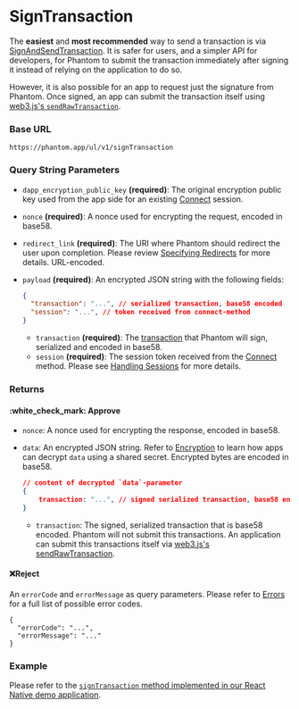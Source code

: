 # SignTransaction

The **easiest** and **most recommended** way to send a transaction is via [SignAndSendTransaction](signandsendtransaction.md). It is safer for users, and a simpler API for developers, for Phantom to submit the transaction immediately after signing it instead of relying on the application to do so.

However, it is also possible for an app to request just the signature from Phantom. Once signed, an app can submit the transaction itself using [web3.js's `sendRawTransaction`](https://solana-labs.github.io/solana-web3.js/classes/Connection.html#sendRawTransaction).&#x20;

### Base URL

```
https://phantom.app/ul/v1/signTransaction
```

### Query String Parameters

* `dapp_encryption_public_key` **(required)**: The original encryption public key used from the app side for an existing [Connect](connect.md) session.
* `nonce` **(required)**: A nonce used for encrypting the request, encoded in base58.
* `redirect_link` **(required)**: The URI where Phantom should redirect the user upon completion. Please review [Specifying Redirects](../specifying-redirects.md) for more details. URL-encoded.
*   `payload` **(required)**: An encrypted JSON string with the following fields:

    ```json
    {
      "transaction": "...", // serialized transaction, base58 encoded
      "session": "...", // token received from connect-method
    }
    ```

    * `transaction` **(required)**: The [transaction](https://solana-labs.github.io/solana-web3.js/classes/Transaction.html) that Phantom will sign, serialized and encoded in base58.
    * `session` **(required)**: The session token received from the [Connect](connect.md) method. Please see [Handling Sessions](../handling-sessions.md) for more details.

### Returns

#### :white\_check\_mark: Approve

* `nonce`: A nonce used for encrypting the response, encoded in base58.
*   `data`: An encrypted JSON string. Refer to [Encryption](../encryption.md) to learn how apps can decrypt `data` using a shared secret. Encrypted bytes are encoded in base58.

    ```json
    // content of decrypted `data`-parameter
    {
        transaction: "...", // signed serialized transaction, base58 encoded
    }
    ```

    * `transaction`: The signed, serialized transaction that is base58 encoded. Phantom will not submit this transactions. An application can submit this transactions itself via [web3.js's sendRawTransaction](https://solana-labs.github.io/solana-web3.js/classes/Connection.html#sendRawTransaction).

#### :x:Reject

An `errorCode` and `errorMessage` as query parameters. Please refer to [Errors](../../getting-started-with-solana/errors.md) for a full list of possible error codes.

```
{
  "errorCode": "...",
  "errorMessage": "..."
}
```

### Example

Please refer to the [`signTransaction` method implemented in our React Native demo application](https://github.com/phantom-labs/deep-link-demo-app/blob/20f19f2154e98699f0d5a6b28bc4bb3d5acbcefd/App.tsx#L262).
